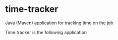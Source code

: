# time-tracker
Java (Maven) application for tracking time on the job

Time tracker
is the following application
